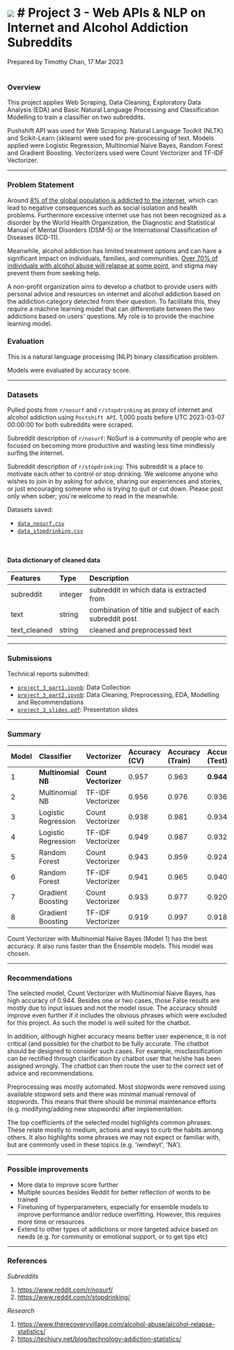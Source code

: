 # ![](https://ga-dash.s3.amazonaws.com/production/assets/logo-9f88ae6c9c3871690e33280fcf557f33.png) # Project 3 - Web APIs & NLP on Internet and Alcohol Addiction Subreddits

Prepared by Timothy Chan, 17 Mar 2023
<br>
<br>
### Overview

This project applies Web Scraping, Data Cleaning, Exploratory Data Analysis (EDA) and Basic Natural Language Processing and Classification Modelling to train a classifier on two subreddits. 

Pushshift API was used for Web Scraping. Natural Language Toolkit (NLTK) and Scikit-Learn (sklearn) were used for pre-processing of text. Models applied were Logistic Regression, Multinomial Naive Bayes, Random Forest and Gradient Boosting. Vectorizers used were Count Vectorizer and TF-IDF Vectorizer.

---

### Problem Statement

Around [8% of the global population is addicted to the internet](https://techjury.net/blog/technology-addiction-statistics/), which can lead to negative consequences such as social isolation and health problems. Furthermore excessive internet use has not been recognized as a disorder by the World Health Organization, the Diagnostic and Statistical Manual of Mental Disorders (DSM-5) or the International Classification of Diseases (ICD-11).

Meanwhile, alcohol addiction has limited treatment options and can have a significant impact on individuals, families, and communities. [Over 70% of individuals with alcohol abuse will relapse at some point](https://www.therecoveryvillage.com/alcohol-abuse/alcohol-relapse-statistics/), and stigma may prevent them from seeking help.

A non-profit organization aims to develop a chatbot to provide users with personal advice and resources on internet and alcohol addiction based on the addiction category detected from their question. To facilitate this, they require a machine learning model that can differentiate between the two addictions based on users' questions. My role is to provide the machine learning model.

### Evaluation
This is a natural language processing (NLP) binary classification problem.

Models were evaluated by accuracy score.

---

### Datasets

Pulled posts from `r/nosurf` and `r/stopdrinking` as proxy of internet and alcohol addiction using `Postshift API`. 1,000 posts before UTC 2023-03-07 00:00:00 for both subreddits were scraped.

Subreddit description of `r/nosurf`:
NoSurf is a community of people who are focused on becoming more productive and wasting less time mindlessly surfing the internet.

Subreddit description of `r/stopdrinking`:
This subreddit is a place to motivate each other to control or stop drinking. We welcome anyone who wishes to join in by asking for advice, sharing our experiences and stories, or just encouraging someone who is trying to quit or cut down. Please post only when sober; you're welcome to read in the meanwhile.

Datasets saved: 
* [`data_nosurf.csv`](./datasets/data_nosurf.csv)
* [`data_stopdrinking.csv`](./dataset/data_stopdrinking.csv)

<br>

#### Data dictionary of cleaned data

|Features|Type|Description|
|:---|:---|:---|
|subreddit|integer|subreddit in which data is extracted from|
|text|string|combination of title and subject of each subreddit post|
|text_cleaned|string|cleaned and preprocessed text|
---

### Submissions

Technical reports submitted: 
* [`project_3_part1.ipynb`](./project_3_part1.ipynb): Data Collection
* [`project_3_part2.ipynb`](./project_3_part2.ipynb): Data Cleaning, Preprocessing, EDA, Modelling and Recommendations
* [`project_3_slides.pdf`](./project_3_slides.pdf): Presentation slides

---

### Summary

|Model|Classifier|Vectorizer|Accuracy (CV)|Accuracy (Train)|Accuracy (Test)|False Positive|False Negative|
|:---|:---|:---|:---|:---|:---|:---|:---|
|1|**Multinomial NB**|**Count Vectorizer**|0.957|0.963|**0.944**|11|17|
|2|Multinomial NB|TF-IDF Vectorizer|0.956|0.976|0.936|15|17|
|3|Logistic Regression|Count Vectorizer|0.938|0.981|0.934|18|15|
|4|Logistic Regression|TF-IDF Vectorizer|0.949|0.987|0.932|18|16|
|5|Random Forest|Count Vectorizer|0.943|0.959|0.924|7|31|
|6|Random Forest|TF-IDF Vectorizer|0.941|0.965|0.940|18|12|
|7|Gradient Boosting|Count Vectorizer|0.933|0.977|0.920|28|12|
|8|Gradient Boosting|TF-IDF Vectorizer|0.919|0.997|0.918|29|12|

Count Vectorizer with Multinomial Naive Bayes (Model 1) has the best accuracy. It also runs faster than the Ensemble models. This model was chosen.

---

### Recommendations

The selected model, Count Vectorizer with Multinomial Naive Bayes, has high accuracy of 0.944. Besides one or two cases, those False results are mostly due to input issues and not the model issue. The accuracy should improve even further if it includes the obvious phrases which were excluded for this project. As such the model is well suited for the chatbot.

In addition, although higher accuracy means better user experience, it is not critical (and possible) for the chatbot to be fully accurate. The chatbot should be designed to consider such cases. For example, misclassification can be rectified through clarification by chatbot user that he/she has been assigned wrongly. The chatbot can then route the user to the correct set of advice and recommendations.

Preprocessing was mostly automated. Most stopwords were removed using available stopword sets and there was minimal manual removal of stopwords. This means that there should be minimal maintenance efforts (e.g. modifying/adding new stopwords) after implementation.

The top coefficients of the selected model highlights common phrases. These relate mostly to medium, actions and ways to curb the habits among others. It also highlights some phrases we may not expect or familiar with, but are commonly used in these topics (e.g. 'iwndwyt', 'NA').

---

### Possible improvements

- More data to improve score further
- Multiple sources besides Reddit for better reflection of words to be trained
- Finetuning of hyperparameters, especially for ensemble models to improve performance and/or reduce overfitting. However, this requires more time or resources
- Extend to other types of addictions or more targeted advice based on needs (e.g. for community or emotional support, or to get tips etc)

---

### References
*Subreddits*
1. https://www.reddit.com/r/nosurf/
2. https://www.reddit.com/r/stopdrinking/

*Research*
1. https://www.therecoveryvillage.com/alcohol-abuse/alcohol-relapse-statistics/
2. https://techjury.net/blog/technology-addiction-statistics/


